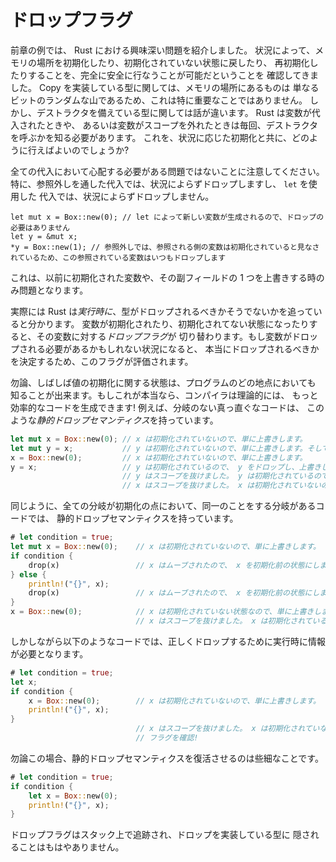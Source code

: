 <!--
# Drop Flags
-->

# ドロップフラグ

<!--
The examples in the previous section introduce an interesting problem for Rust.
We have seen that it's possible to conditionally initialize, deinitialize, and
reinitialize locations of memory totally safely. For Copy types, this isn't
particularly notable since they're just a random pile of bits. However types
with destructors are a different story: Rust needs to know whether to call a
destructor whenever a variable is assigned to, or a variable goes out of scope.
How can it do this with conditional initialization?
-->

前章の例では、 Rust における興味深い問題を紹介しました。
状況によって、メモリの場所を初期化したり、初期化されていない状態に戻したり、
再初期化したりすることを、完全に安全に行なうことが可能だということを
確認してきました。 Copy を実装している型に関しては、メモリの場所にあるものは
単なるビットのランダムな山であるため、これは特に重要なことではありません。
しかし、デストラクタを備えている型に関しては話が違います。 Rust は変数が代入されたときや、
あるいは変数がスコープを外れたときは毎回、デストラクタを呼ぶかを知る必要があります。
これを、状況に応じた初期化と共に、どのように行えばよいのでしょうか?

<!--
Note that this is not a problem that all assignments need worry about. In
particular, assigning through a dereference unconditionally drops, and assigning
in a `let` unconditionally doesn't drop:
-->

全ての代入において心配する必要がある問題ではないことに注意してください。
特に、参照外しを通した代入では、状況によらずドロップしますし、 `let` を使用した
代入では、状況によらずドロップしません。

```
let mut x = Box::new(0); // let によって新しい変数が生成されるので、ドロップの必要はありません
let y = &mut x;
*y = Box::new(1); // 参照外しでは、参照される側の変数は初期化されていると見なされているため、この参照されている変数はいつもドロップします
```

<!--
This is only a problem when overwriting a previously initialized variable or
one of its subfields.
-->

これは、以前に初期化された変数や、その副フィールドの 1 つを上書きする時のみ問題となります。

<!--
It turns out that Rust actually tracks whether a type should be dropped or not
*at runtime*. As a variable becomes initialized and uninitialized, a *drop flag*
for that variable is toggled. When a variable might need to be dropped, this
flag is evaluated to determine if it should be dropped.
-->

実際には Rust は*実行時に*、型がドロップされるべきかそうでないかを追っていると分かります。
変数が初期化されたり、初期化されてない状態になったりすると、その変数に対する*ドロップフラグ*が
切り替わります。もし変数がドロップされる必要があるかもしれない状況になると、
本当にドロップされるべきかを決定するため、このフラグが評価されます。

<!--
Of course, it is often the case that a value's initialization state can be
statically known at every point in the program. If this is the case, then the
compiler can theoretically generate more efficient code! For instance, straight-
line code has such *static drop semantics*:
-->

勿論、しばしば値の初期化に関する状態は、プログラムのどの地点においても
知ることが出来ます。もしこれが本当なら、コンパイラは理論的には、
もっと効率的なコードを生成できます! 例えば、分岐のない真っ直ぐなコードは、
このような*静的ドロップセマンティクス*を持っています。

```rust
let mut x = Box::new(0); // x は初期化されていないので、単に上書きします。
let mut y = x;           // y は初期化されていないので、単に上書きします。そして x を初期化前の状態にします。
x = Box::new(0);         // x は初期化されていないので、単に上書きします。
y = x;                   // y は初期化されているので、 y をドロップし、上書きし、そして x を初期化前の状態にします!
                         // y はスコープを抜けました。 y は初期化されているので、 y をドロップします!
                         // x はスコープを抜けました。 x は初期化されていないので、何もしません。
```

<!--
Similarly, branched code where all branches have the same behavior with respect
to initialization has static drop semantics:
-->

同じように、全ての分岐が初期化の点において、同一のことをする分岐があるコードでは、
静的ドロップセマンティクスを持っています。

```rust
# let condition = true;
let mut x = Box::new(0);    // x は初期化されていないので、単に上書きします。
if condition {
    drop(x)                 // x はムーブされたので、 x を初期化前の状態にします。
} else {
    println!("{}", x);
    drop(x)                 // x はムーブされたので、 x を初期化前の状態にします。
}
x = Box::new(0);            // x は初期化されていない状態なので、単に上書きします。
                            // x はスコープを抜けました。 x は初期化されているので、 x をドロップします!
```

<!--
However code like this *requires* runtime information to correctly Drop:
-->

しかしながら以下のようなコードでは、正しくドロップするために実行時に情報が必要となります。

```rust
# let condition = true;
let x;
if condition {
    x = Box::new(0);        // x は初期化されていないので、単に上書きします。
    println!("{}", x);
}
                            // x はスコープを抜けました。 x は初期化されていないかもしれません。
                            // フラグを確認!
```

<!--
Of course, in this case it's trivial to retrieve static drop semantics:
-->

勿論この場合、静的ドロップセマンティクスを復活させるのは些細なことです。

```rust
# let condition = true;
if condition {
    let x = Box::new(0);
    println!("{}", x);
}
```

<!--
The drop flags are tracked on the stack and no longer stashed in types that
implement drop.
-->

ドロップフラグはスタック上で追跡され、ドロップを実装している型に
隠されることはもはやありません。

